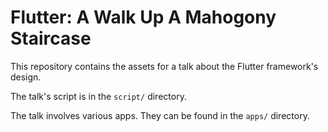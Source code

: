 Flutter: A Walk Up A Mahogony Staircase
=======================================

This repository contains the assets for a talk about the Flutter
framework's design.

The talk's script is in the `script/` directory.

The talk involves various apps. They can be found in the `apps/`
directory.

